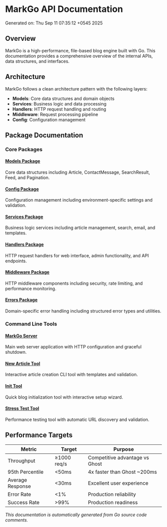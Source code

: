 # MarkGo API Documentation
Generated on: Thu Sep 11 07:35:12 +0545 2025

## Overview

MarkGo is a high-performance, file-based blog engine built with Go. This documentation provides a comprehensive overview of the internal APIs, data structures, and interfaces.

## Architecture

MarkGo follows a clean architecture pattern with the following layers:

- **Models**: Core data structures and domain objects
- **Services**: Business logic and data processing
- **Handlers**: HTTP request handling and routing
- **Middleware**: Request processing pipeline
- **Config**: Configuration management

## Package Documentation

### Core Packages

#### [Models Package](./models-package.md)
Core data structures including Article, ContactMessage, SearchResult, Feed, and Pagination.

#### [Config Package](./config-package.md)
Configuration management including environment-specific settings and validation.

#### [Services Package](./services-package.md)
Business logic services including article management, search, email, and templates.

#### [Handlers Package](./handlers-package.md)
HTTP request handlers for web interface, admin functionality, and API endpoints.

#### [Middleware Package](./middleware-package.md)
HTTP middleware components including security, rate limiting, and performance monitoring.

#### [Errors Package](./errors-package.md)
Domain-specific error handling including structured error types and utilities.

### Command Line Tools

#### [MarkGo Server](./cmd-server-package.md)
Main web server application with HTTP configuration and graceful shutdown.

#### [New Article Tool](./cmd-new-article-package.md)
Interactive article creation CLI tool with templates and validation.

#### [Init Tool](./cmd-init-package.md)
Quick blog initialization tool with interactive setup wizard.

#### [Stress Test Tool](./stress-test-package.md)
Performance testing tool with automatic URL discovery and validation.

## Performance Targets

| Metric | Target | Purpose |
|--------|--------|---------|
| Throughput | ≥1000 req/s | Competitive advantage vs Ghost |
| 95th Percentile | <50ms | 4x faster than Ghost ~200ms |
| Average Response | <30ms | Excellent user experience |
| Error Rate | <1% | Production reliability |
| Success Rate | >99% | Production readiness |

*This documentation is automatically generated from Go source code comments.*
